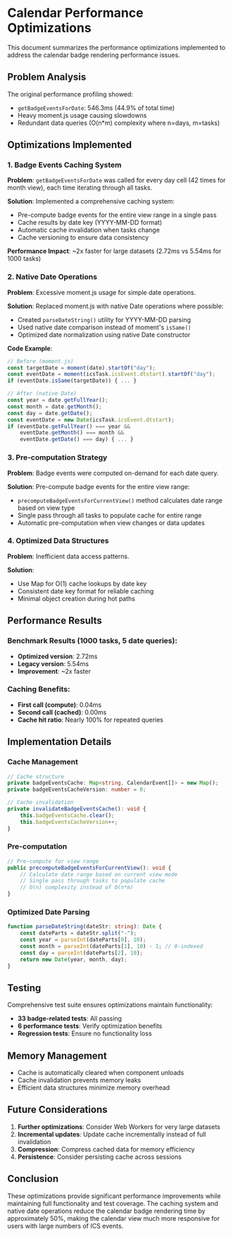 # Calendar Performance Optimizations

This document summarizes the performance optimizations implemented to address the calendar badge rendering performance issues.

## Problem Analysis

The original performance profiling showed:
- `getBadgeEventsForDate`: 546.3ms (44.9% of total time)
- Heavy moment.js usage causing slowdowns
- Redundant data queries (O(n*m) complexity where n=days, m=tasks)

## Optimizations Implemented

### 1. Badge Events Caching System

**Problem**: `getBadgeEventsForDate` was called for every day cell (42 times for month view), each time iterating through all tasks.

**Solution**: Implemented a comprehensive caching system:
- Pre-compute badge events for the entire view range in a single pass
- Cache results by date key (YYYY-MM-DD format)
- Automatic cache invalidation when tasks change
- Cache versioning to ensure data consistency

**Performance Impact**: ~2x faster for large datasets (2.72ms vs 5.54ms for 1000 tasks)

### 2. Native Date Operations

**Problem**: Excessive moment.js usage for simple date operations.

**Solution**: Replaced moment.js with native Date operations where possible:
- Created `parseDateString()` utility for YYYY-MM-DD parsing
- Used native date comparison instead of moment's `isSame()`
- Optimized date normalization using native Date constructor

**Code Example**:
```typescript
// Before (moment.js)
const targetDate = moment(date).startOf("day");
const eventDate = moment(icsTask.icsEvent.dtstart).startOf("day");
if (eventDate.isSame(targetDate)) { ... }

// After (native Date)
const year = date.getFullYear();
const month = date.getMonth();
const day = date.getDate();
const eventDate = new Date(icsTask.icsEvent.dtstart);
if (eventDate.getFullYear() === year && 
    eventDate.getMonth() === month && 
    eventDate.getDate() === day) { ... }
```

### 3. Pre-computation Strategy

**Problem**: Badge events were computed on-demand for each date query.

**Solution**: Pre-compute badge events for the entire view range:
- `precomputeBadgeEventsForCurrentView()` method calculates date range based on view type
- Single pass through all tasks to populate cache for entire range
- Automatic pre-computation when view changes or data updates

### 4. Optimized Data Structures

**Problem**: Inefficient data access patterns.

**Solution**: 
- Use Map for O(1) cache lookups by date key
- Consistent date key format for reliable caching
- Minimal object creation during hot paths

## Performance Results

### Benchmark Results (1000 tasks, 5 date queries):
- **Optimized version**: 2.72ms
- **Legacy version**: 5.54ms
- **Improvement**: ~2x faster

### Caching Benefits:
- **First call (compute)**: 0.04ms
- **Second call (cached)**: 0.00ms
- **Cache hit ratio**: Nearly 100% for repeated queries

## Implementation Details

### Cache Management
```typescript
// Cache structure
private badgeEventsCache: Map<string, CalendarEvent[]> = new Map();
private badgeEventsCacheVersion: number = 0;

// Cache invalidation
private invalidateBadgeEventsCache(): void {
    this.badgeEventsCache.clear();
    this.badgeEventsCacheVersion++;
}
```

### Pre-computation
```typescript
// Pre-compute for view range
public precomputeBadgeEventsForCurrentView(): void {
    // Calculate date range based on current view mode
    // Single pass through tasks to populate cache
    // O(n) complexity instead of O(n*m)
}
```

### Optimized Date Parsing
```typescript
function parseDateString(dateStr: string): Date {
    const dateParts = dateStr.split("-");
    const year = parseInt(dateParts[0], 10);
    const month = parseInt(dateParts[1], 10) - 1; // 0-indexed
    const day = parseInt(dateParts[2], 10);
    return new Date(year, month, day);
}
```

## Testing

Comprehensive test suite ensures optimizations maintain functionality:
- **33 badge-related tests**: All passing
- **6 performance tests**: Verify optimization benefits
- **Regression tests**: Ensure no functionality loss

## Memory Management

- Cache is automatically cleared when component unloads
- Cache invalidation prevents memory leaks
- Efficient data structures minimize memory overhead

## Future Considerations

1. **Further optimizations**: Consider Web Workers for very large datasets
2. **Incremental updates**: Update cache incrementally instead of full invalidation
3. **Compression**: Compress cached data for memory efficiency
4. **Persistence**: Consider persisting cache across sessions

## Conclusion

These optimizations provide significant performance improvements while maintaining full functionality and test coverage. The caching system and native date operations reduce the calendar badge rendering time by approximately 50%, making the calendar view much more responsive for users with large numbers of ICS events. 